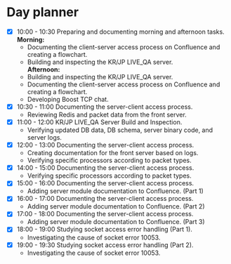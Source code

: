 # Day planner

- [x]  10:00 - 10:30 Preparing and documenting morning and afternoon tasks.  
    **Morning:**
    - Documenting the client-server access process on Confluence and creating a flowchart.
    - Building and inspecting the KR/JP LIVE_QA server.  
	**Afternoon:**
    - Building and inspecting the KR/JP LIVE_QA server.
    - Documenting the client-server access process on Confluence and creating a flowchart.
    - Developing Boost TCP chat.
- [x]  10:30 - 11:00 Documenting the server-client access process.
    - Reviewing Redis and packet data from the front server.
- [x]  11:00 - 12:00 KR/JP LIVE_QA Server Build and Inspection.
    - Verifying updated DB data, DB schema, server binary code, and server logs.
- [x]  12:00 - 13:00 Documenting the server-client access process.
    - Creating documentation for the front server based on logs.
    - Verifying specific processors according to packet types.
- [x]  14:00 - 15:00 Documenting the server-client access process.
    - Verifying specific processors according to packet types.
- [x]  15:00 - 16:00 Documenting the server-client access process.
    - Adding server module documentation to Confluence. (Part 1)
- [x]  16:00 - 17:00 Documenting the server-client access process.
    - Adding server module documentation to Confluence. (Part 2)
- [x]  17:00 - 18:00 Documenting the server-client access process.
    - Adding server module documentation to Confluence. (Part 3)
- [x]  18:00 - 19:00 Studying socket access error handling (Part 1).
    - Investigating the cause of socket error 10053.
- [x]  19:00 - 19:30 Studying socket access error handling (Part 2).
    - Investigating the cause of socket error 10053.